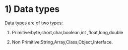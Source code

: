 # 1) Data types
Data types are of two types:
1) Primitive:byte,short,char,boolean,int ,float,long,double

2) Non Primitive:String,Array,Class,Object,Interface.    